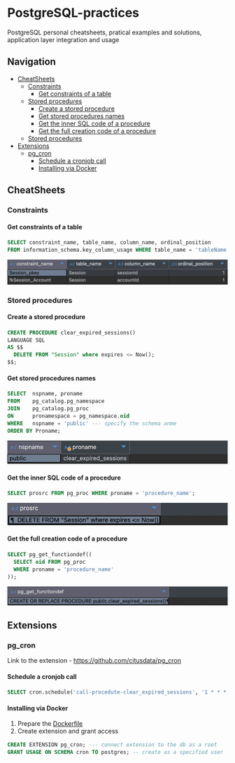 # PostgreSQL-practices
PostgreSQL personal cheatsheets, pratical examples and solutions, application layer integration and usage

## Navigation
* [CheatSheets](#cheatsheets)
  * [Constraints](#constraints)
    * [Get constraints of a table](#get-constraints-of-a-table)
  * [Stored procedures](#stored-procedures)
    * [Create a stored procedure](#create-a-stored-procedure)
    * [Get stored procedures names](#get-stored-procedures-names)
    * [Get the inner SQL code of a procedure](#get-the-inner-sql-code-of-a-procedure)
    * [Get the full creation code of a procedure](#get-the-full-creation-code-of-a-procedure)
  * [Stored procedures](#stored-procedures)
* [Extensions](#extensions)
  * [pg_cron](#pg_cron)
    * [Schedule a cronjob call](#schedule-a-cronjob-call)
    * [Installing via Docker](#installing-via-docker)


## CheatSheets

### Constraints
#### Get constraints of a table
```sql
SELECT constraint_name, table_name, column_name, ordinal_position
FROM information_schema.key_column_usage WHERE table_name = 'tableName';
```
![alt text](image1.png)

### Stored procedures
#### Create a stored procedure
```sql
CREATE PROCEDURE clear_expired_sessions()
LANGUAGE SQL
AS $$
  DELETE FROM "Session" where expires <= Now();
$$;
```

#### Get stored procedures names
```sql
SELECT  nspname, proname 
FROM    pg_catalog.pg_namespace  
JOIN    pg_catalog.pg_proc  
ON      pronamespace = pg_namespace.oid 
WHERE   nspname = 'public' --- specify the schema anme
ORDER BY Proname;
```
![alt text](image2.png)

#### Get the inner SQL code of a procedure
```sql
SELECT prosrc FROM pg_proc WHERE proname = 'procedure_name';
```
![alt text](image3.png)

#### Get the full creation code of a procedure
```sql
SELECT pg_get_functiondef((
  SELECT oid FROM pg_proc
  WHERE proname = 'procedure_name'
));
```
![alt text](image4.png)

## Extensions

### pg_cron
Link to the extension - https://github.com/citusdata/pg_cron
#### Schedule a cronjob call
```sql
SELECT cron.schedule('call-procedute-clear_expired_sessions', '1 * * * *', 'CALL clear_expired_sessions()'); --- every one minute
```

#### Installing via Docker
1. Prepare the [Dockerfile](/extensions/pg_cron/Dockerfile)
2. Create extension and grant access
```sql
CREATE EXTENSION pg_cron; --- connect extension to the db as a root
GRANT USAGE ON SCHEMA cron TO postgres; -- create as a specified user
```